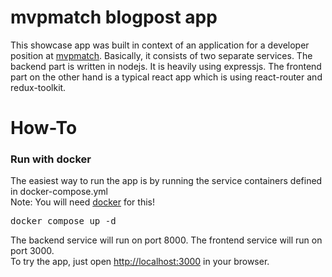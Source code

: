 # mvpmatch blogpost app

This showcase app was built in context of an application for a developer position at [mvpmatch](https://mvpmatch.co).
Basically, it consists of two separate services. The backend part is written in nodejs. It is heavily using expressjs.
The frontend part on the other hand is a typical react app which is using react-router and redux-toolkit.

# How-To

### Run with docker
The easiest way to run the app is by running the service containers defined in docker-compose.yml  
Note: You will need [docker](https://docker.com) for this!

<pre>
docker compose up -d
</pre>

The backend service will run on port 8000. The frontend service will run on port 3000.  
To try the app, just open [http://localhost:3000](http://localhost:3000) in your browser.
